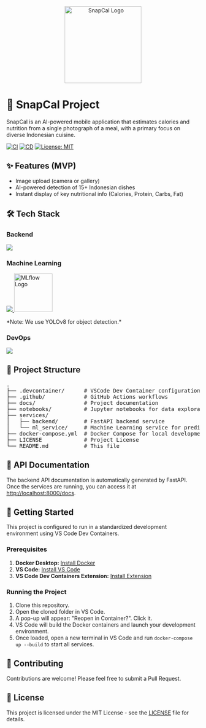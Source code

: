 <div align="center">
  <img src="https://raw.githubusercontent.com/CVarisco/create-beautiful-readme/main/img/snapcal_logo.png" alt="SnapCal Logo" width="200"/>
</div>

# 🚀 SnapCal Project

SnapCal is an AI-powered mobile application that estimates calories and nutrition from a single photograph of a meal, with a primary focus on diverse Indonesian cuisine.

[![CI](https://github.com/[YOUR_USERNAME]/[YOUR_REPOSITORY]/actions/workflows/ci.yml/badge.svg)](https://github.com/[YOUR_USERNAME]/[YOUR_REPOSITORY]/actions/workflows/ci.yml)
[![CD](https://github.com/[YOUR_USERNAME]/[YOUR_REPOSITORY]/actions/workflows/cd.yml/badge.svg)](https://github.com/[YOUR_USERNAME]/[YOUR_REPOSITORY]/actions/workflows/cd.yml)
[![License: MIT](https://img.shields.io/badge/License-MIT-yellow.svg)](https://opensource.org/licenses/MIT)

## ✨ Features (MVP)
- Image upload (camera or gallery)
- AI-powered detection of 15+ Indonesian dishes
- Instant display of key nutritional info (Calories, Protein, Carbs, Fat)

## 🛠️ Tech Stack

### Backend
<p align="left">
  <a href="https://skillicons.dev">
    <img src="https://skillicons.dev/icons?i=python,fastapi,postgres,sqlalchemy,docker&theme=dark" />
  </a>
</p>

### Machine Learning
<p align="left">
  <a href="https://skillicons.dev">
    <img src="https://skillicons.dev/icons?i=pytorch,opencv&theme=dark" />
  </a>
  <img src="https://mlflow.org/docs/latest/images/logo-dark.svg" alt="MLflow Logo" width="100"/>
</p>
*Note: We use YOLOv8 for object detection.*

### DevOps
<p align="left">
  <a href="https://skillicons.dev">
    <img src="https://skillicons.dev/icons?i=githubactions,vscode&theme=dark" />
  </a>
</p>

## 📂 Project Structure
<pre>
.
├── .devcontainer/      # VSCode Dev Container configuration
├── .github/            # GitHub Actions workflows
├── docs/               # Project documentation
├── notebooks/          # Jupyter notebooks for data exploration and model training
├── services/
│   ├── backend/        # FastAPI backend service
│   └── ml_service/     # Machine Learning service for predictions
├── docker-compose.yml  # Docker Compose for local development
├── LICENSE             # Project License
└── README.md           # This file
</pre>

## 📄 API Documentation
The backend API documentation is automatically generated by FastAPI. Once the services are running, you can access it at [http://localhost:8000/docs](http://localhost:8000/docs).

## 🚀 Getting Started

This project is configured to run in a standardized development environment using VS Code Dev Containers.

### Prerequisites
1.  **Docker Desktop:** [Install Docker](https://www.docker.com/products/docker-desktop/)
2.  **VS Code:** [Install VS Code](https://code.visualstudio.com/)
3.  **VS Code Dev Containers Extension:** [Install Extension](https://marketplace.visualstudio.com/items?itemName=ms-vscode-remote.remote-containers)

### Running the Project
1.  Clone this repository.
2.  Open the cloned folder in VS Code.
3.  A pop-up will appear: "Reopen in Container?". Click it.
4.  VS Code will build the Docker containers and launch your development environment.
5.  Once loaded, open a new terminal in VS Code and run `docker-compose up --build` to start all services.

## 🤝 Contributing
Contributions are welcome! Please feel free to submit a Pull Request.

## 📝 License
This project is licensed under the MIT License - see the [LICENSE](LICENSE) file for details.